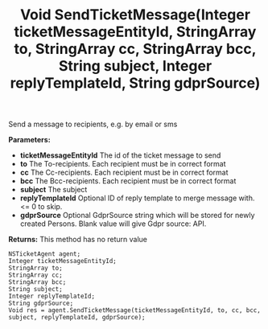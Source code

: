 ﻿---
uid: crmscript_ref_NSTicketAgent_SendTicketMessage
title: Void SendTicketMessage(Integer ticketMessageEntityId, StringArray to, StringArray cc, StringArray bcc, String subject, Integer replyTemplateId, String gdprSource)
intellisense: NSTicketAgent.SendTicketMessage
keywords: NSTicketAgent, SendTicketMessage
so.topic: reference
---

Send a message to recipients, e.g. by email or sms

**Parameters:**
 - **ticketMessageEntityId** The id of the ticket message to send
 - **to** The To-recipients. Each recipient must be in correct format
 - **cc** The Cc-recipients. Each recipient must be in correct format
 - **bcc** The Bcc-recipients. Each recipient must be in correct format
 - **subject** The subject
 - **replyTemplateId** Optional ID of reply template to merge message with. <= 0 to skip.
 - **gdprSource** Optional GdprSource string which will be stored for newly created Persons. Blank value will give Gdpr source: API.

**Returns:** This method has no return value

```crmscript
NSTicketAgent agent;
Integer ticketMessageEntityId;
StringArray to;
StringArray cc;
StringArray bcc;
String subject;
Integer replyTemplateId;
String gdprSource;
Void res = agent.SendTicketMessage(ticketMessageEntityId, to, cc, bcc, subject, replyTemplateId, gdprSource);
```

